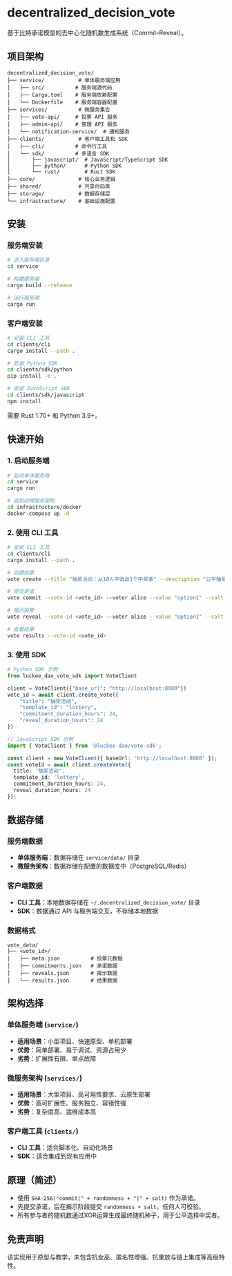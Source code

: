 # decentralized_decision_vote

基于比特承诺模型的去中心化随机数生成系统（Commit–Reveal）。

## 项目架构

```
decentralized_decision_vote/
├── service/           # 单体服务端应用
│   ├── src/          # 服务端源代码
│   ├── Cargo.toml    # 服务端依赖配置
│   └── Dockerfile    # 服务端容器配置
├── services/          # 微服务集合
│   ├── vote-api/     # 投票 API 服务
│   ├── admin-api/    # 管理 API 服务
│   └── notification-service/  # 通知服务
├── clients/           # 客户端工具和 SDK
│   ├── cli/          # 命令行工具
│   └── sdk/          # 多语言 SDK
│       ├── javascript/  # JavaScript/TypeScript SDK
│       ├── python/      # Python SDK
│       └── rust/        # Rust SDK
├── core/              # 核心业务逻辑
├── shared/            # 共享代码库
├── storage/           # 数据存储层
└── infrastructure/    # 基础设施配置
```

## 安装

### 服务端安装

```bash
# 进入服务端目录
cd service

# 构建服务端
cargo build --release

# 运行服务端
cargo run
```

### 客户端安装

```bash
# 安装 CLI 工具
cd clients/cli
cargo install --path .

# 安装 Python SDK
cd clients/sdk/python
pip install -e .

# 安装 JavaScript SDK
cd clients/sdk/javascript
npm install
```

需要 Rust 1.70+ 和 Python 3.9+。

## 快速开始

### 1. 启动服务端

```bash
# 启动单体服务端
cd service
cargo run

# 或启动微服务架构
cd infrastructure/docker
docker-compose up -d
```

### 2. 使用 CLI 工具

```bash
# 安装 CLI 工具
cd clients/cli
cargo install --path .

# 创建投票
vote create --title "抽奖活动：从10人中选出1个中奖者" --description "公平抽奖" --template "lottery" --commitment-hours 24 --reveal-hours 24

# 提交承诺
vote commit --vote-id <vote_id> --voter alice --value "option1" --salt <salt>

# 揭示投票
vote reveal --vote-id <vote_id> --voter alice --value "option1" --salt <salt>

# 查看结果
vote results --vote-id <vote_id>
```

### 3. 使用 SDK

```python
# Python SDK 示例
from luckee_dao_vote_sdk import VoteClient

client = VoteClient({"base_url": "http://localhost:8080"})
vote_id = await client.create_vote({
    "title": "抽奖活动",
    "template_id": "lottery",
    "commitment_duration_hours": 24,
    "reveal_duration_hours": 24
})
```

```typescript
// JavaScript SDK 示例
import { VoteClient } from '@luckee-dao/vote-sdk';

const client = new VoteClient({ baseUrl: 'http://localhost:8080' });
const voteId = await client.createVote({
  title: '抽奖活动',
  template_id: 'lottery',
  commitment_duration_hours: 24,
  reveal_duration_hours: 24
});
```

## 数据存储

### 服务端数据
- **单体服务端**：数据存储在 `service/data/` 目录
- **微服务架构**：数据存储在配置的数据库中（PostgreSQL/Redis）

### 客户端数据
- **CLI 工具**：本地数据存储在 `~/.decentralized_decision_vote/` 目录
- **SDK**：数据通过 API 与服务端交互，不存储本地数据

### 数据格式
```
vote_data/
├── <vote_id>/
│   ├── meta.json          # 投票元数据
│   ├── commitments.json   # 承诺数据
│   ├── reveals.json       # 揭示数据
│   └── results.json       # 结果数据
```

## 架构选择

### 单体服务端 (`service/`)
- **适用场景**：小型项目、快速原型、单机部署
- **优势**：简单部署、易于调试、资源占用少
- **劣势**：扩展性有限、单点故障

### 微服务架构 (`services/`)
- **适用场景**：大型项目、高可用性要求、云原生部署
- **优势**：高可扩展性、服务独立、容错性强
- **劣势**：复杂度高、运维成本高

### 客户端工具 (`clients/`)
- **CLI 工具**：适合脚本化、自动化场景
- **SDK**：适合集成到现有应用中

## 原理（简述）
- 使用 `SHA-256("commit|" + randomness + "|" + salt)` 作为承诺。
- 先提交承诺，后在揭示阶段提交 `randomness + salt`，任何人可校验。
- 所有参与者的随机数通过XOR运算生成最终随机种子，用于公平选择中奖者。

## 免责声明
该实现用于原型与教学，未包含抗女巫、匿名性增强、抗重放与链上集成等高级特性。
